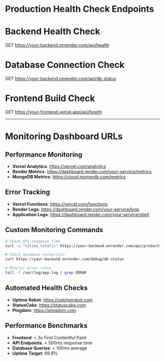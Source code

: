 # Production Health Check Endpoints

# Backend Health Check
GET https://your-backend.onrender.com/api/health

# Database Connection Check  
GET https://your-backend.onrender.com/api/db-status

# Frontend Build Check
GET https://your-frontend.vercel.app/api/health

---

# Monitoring Dashboard URLs

## Performance Monitoring
- **Vercel Analytics**: https://vercel.com/analytics
- **Render Metrics**: https://dashboard.render.com/your-service/metrics
- **MongoDB Metrics**: https://cloud.mongodb.com/metrics

## Error Tracking  
- **Vercel Functions**: https://vercel.com/functions
- **Render Logs**: https://dashboard.render.com/your-service/logs
- **Application Logs**: https://dashboard.render.com/your-service/shell

## Custom Monitoring Commands
```bash
# Check API response time
curl -w "%{time_total}s" https://your-backend.onrender.com/api/products

# Check database connection
curl https://your-backend.onrender.com/debug/db-status

# Monitor error rates
tail -f /var/log/app.log | grep ERROR
```

## Automated Health Checks
- **Uptime Robot**: https://uptimerobot.com
- **StatusCake**: https://statuscake.com  
- **Pingdom**: https://pingdom.com

## Performance Benchmarks
- **Frontend**: < 3s First Contentful Paint
- **API Endpoints**: < 500ms response time
- **Database Queries**: < 100ms average
- **Uptime Target**: 99.9%
